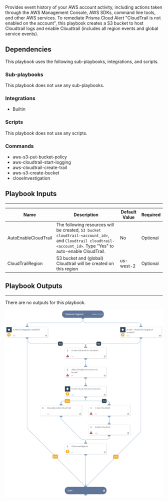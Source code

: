 Provides event history of your AWS account activity, including actions taken through the AWS Management Console, AWS SDKs, command line tools, and other AWS services. To remediate Prisma Cloud Alert "CloudTrail is not enabled on the account", this playbook creates a S3 bucket to host Cloudtrail logs and enable Cloudtrail (includes all region events and global service events).

## Dependencies
This playbook uses the following sub-playbooks, integrations, and scripts.

### Sub-playbooks
This playbook does not use any sub-playbooks.

### Integrations
* Builtin

### Scripts
This playbook does not use any scripts.

### Commands
* aws-s3-put-bucket-policy
* aws-cloudtrail-start-logging
* aws-cloudtrail-create-trail
* aws-s3-create-bucket
* closeInvestigation

## Playbook Inputs
---

| **Name** | **Description** | **Default Value** | **Required** |
| --- | --- | --- | --- |
| AutoEnableCloudTrail | The following resources will be created, `S3 bucket cloudtrail-<account_id>`, and `Cloudtrail cloudtrail-<account_id>`. Type "Yes" to auto-enable CloudTrail. | No | Optional |
| CloudTrailRegion | S3 bucket and (global) Cloudtrail will be created on this region | us-west-2 | Optional |

## Playbook Outputs
---
There are no outputs for this playbook.

![PrismaCloudRemediation_AWSCloudTrailIsNotEnabledOnTheAccount](https://github.com/ElazarK/content-docs/blob/master/images/playbooks/PrismaCloudRemediation_AWSCloudTrailIsNotEnabledOnTheAccount.png)
